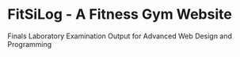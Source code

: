 # FitSiLog - A Fitness Gym Website

Finals Laboratory Examination Output for Advanced Web Design and Programming
